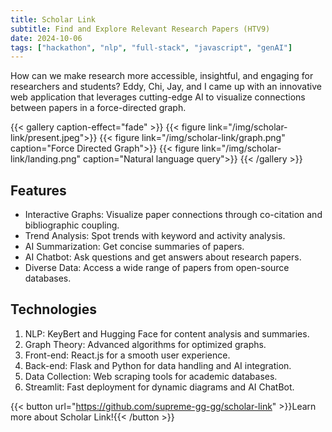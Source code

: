 ```yaml
---
title: Scholar Link
subtitle: Find and Explore Relevant Research Papers (HTV9)
date: 2024-10-06
tags: ["hackathon", "nlp", "full-stack", "javascript", "genAI"]
---
```


How can we make research more accessible, insightful, and engaging for researchers and students? Eddy, Chi, Jay, and I came up with an innovative web application that leverages cutting-edge AI to visualize connections between papers in a force-directed graph.

{{< gallery caption-effect="fade" >}}
{{< figure link="/img/scholar-link/present.jpeg">}}
{{< figure link="/img/scholar-link/graph.png" caption="Force Directed Graph">}}
{{< figure link="/img/scholar-link/landing.png" caption="Natural language query">}}
{{< /gallery >}}

<!--more-->

## Features

- Interactive Graphs: Visualize paper connections through co-citation and bibliographic coupling.
- Trend Analysis: Spot trends with keyword and activity analysis.
- AI Summarization: Get concise summaries of papers.
- AI Chatbot: Ask questions and get answers about research papers.
- Diverse Data: Access a wide range of papers from open-source databases.

## Technologies

1. NLP: KeyBert and Hugging Face for content analysis and summaries.
2. Graph Theory: Advanced algorithms for optimized graphs.
3. Front-end: React.js for a smooth user experience.
4. Back-end: Flask and Python for data handling and AI integration.
5. Data Collection: Web scraping tools for academic databases.
6. Streamlit: Fast deployment for dynamic diagrams and AI ChatBot.

{{< button url="https://github.com/supreme-gg-gg/scholar-link" >}}Learn more about Scholar Link!{{< /button >}}
